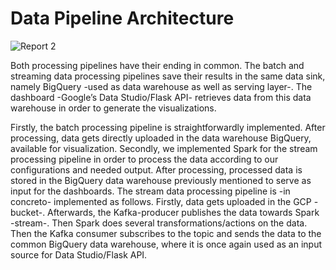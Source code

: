 # Data Pipeline Architecture
![Report 2](https://user-images.githubusercontent.com/34235886/144624746-6f04f94e-ffb5-4a9d-ae78-d50e15bef7b5.png)

Both processing pipelines have their ending in common. The batch and streaming data processing pipelines save their results in the same data sink, namely BigQuery -used as data warehouse as well as serving layer-. The dashboard -Google’s Data Studio/Flask API- retrieves data from this data warehouse in order to generate the visualizations.

Firstly, the batch processing pipeline is straightforwardly implemented. After processing, data gets directly uploaded in the data warehouse BigQuery, available for visualization. 
Secondly, we implemented Spark for the stream processing pipeline in order to process the data according to our configurations and needed output. After processing, processed data is stored in the BigQuery data warehouse previously mentioned to serve as input for the dashboards. The stream data processing pipeline is -in concreto- implemented as follows. Firstly, data gets uploaded in the GCP -bucket-. Afterwards, the Kafka-producer publishes the data towards Spark -stream-. Then Spark does several transformations/actions on the data. Then the Kafka consumer subscribes to the topic and sends the data to the common BigQuery data warehouse, where it is once again used as an input source for Data Studio/Flask API.
